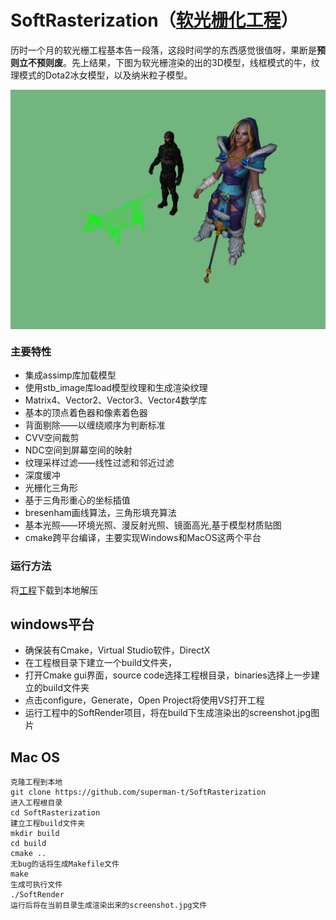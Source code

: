 # SoftRasterization（[软光栅化工程](https://github.com/superman-t/SoftRasterization)）
历时一个月的软光栅工程基本告一段落，这段时间学的东西感觉很值呀，果断是**预则立不预则废**。先上结果，下图为软光栅渲染的出的3D模型，线框模式的牛，纹理模式的Dota2冰女模型，以及纳米粒子模型。
<div  align="center">    
<img src="./screenshot.jpg" width = "512" height = "383" alt="图片名称" align=center />
</div>

### 主要特性 ###
- 集成assimp库加载模型
- 使用stb_image库load模型纹理和生成渲染纹理
- Matrix4、Vector2、Vector3、Vector4数学库
- 基本的顶点着色器和像素着色器
- 背面剔除——以缠绕顺序为判断标准
- CVV空间裁剪
- NDC空间到屏幕空间的映射
- 纹理采样过滤——线性过滤和邻近过滤
- 深度缓冲
- 光栅化三角形
- 基于三角形重心的坐标插值
- bresenham画线算法，三角形填充算法
- 基本光照——环境光照、漫反射光照、镜面高光,基于模型材质贴图
- cmake跨平台编译，主要实现Windows和MacOS这两个平台

### 运行方法 ###
将[工程](https://github.com/superman-t/SoftRasterization)下载到本地解压
## windows平台 ##
- 确保装有Cmake，Virtual Studio软件，DirectX
- 在工程根目录下建立一个build文件夹，
- 打开Cmake gui界面，source code选择工程根目录，binaries选择上一步建立的build文件夹
- 点击configure，Generate，Open Project将使用VS打开工程
- 运行工程中的SoftRender项目，将在build下生成渲染出的screenshot.jpg图片

## Mac OS ##
    克隆工程到本地
    git clone https://github.com/superman-t/SoftRasterization
    进入工程根目录
    cd SoftRasterization
    建立工程build文件夹
    mkdir build
    cd build
    cmake ..
    无bug的话将生成Makefile文件
    make
    生成可执行文件
    ./SoftRender
    运行后将在当前目录生成渲染出来的screenshot.jpg文件










